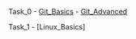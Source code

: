 Task_0
	- [Git_Basics](https://github.com/Ievgeniya/kottans_web_test/blob/master/task_0/Basics.png)
	- [Git_Advanced](https://github.com/Ievgeniya/kottans_web_test/blob/master/task_0/Advanced.png)

Task_1
	- [Linux_Basics]